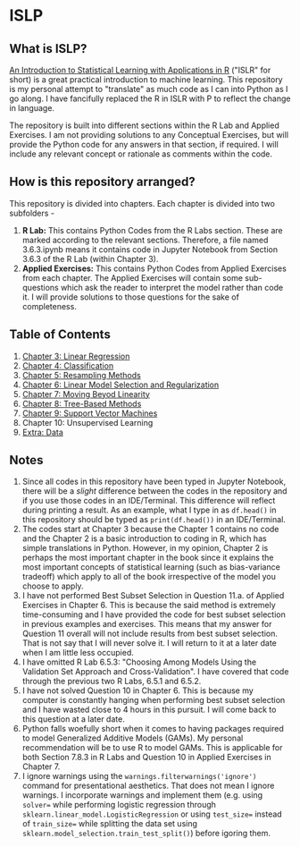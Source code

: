 # ISLP

## What is ISLP?

[An Introduction to Statistical Learning with Applications in R](http://www-bcf.usc.edu/~gareth/ISL/) ("ISLR" for short) is a great practical introduction to machine learning. This repository is my personal attempt to "translate" as much code as I can into Python as I go along. I have fancifully replaced the R in ISLR with P to reflect the change in language.

The repository is built into different sections within the R Lab and Applied Exercises. I am not providing solutions to any Conceptual Exercises, but will provide the Python code for any answers in that section, if required. I will include any relevant concept or rationale as comments within the code.  

## How is this repository arranged?

This repository is divided into chapters. Each chapter is divided into two subfolders - 
1. **R Lab:** This contains Python Codes from the R Labs section. These are marked according to the relevant sections. Therefore, a file named 3.6.3.ipynb means it contains code in Jupyter Notebook from Section 3.6.3 of the R Lab (within Chapter 3).
2. **Applied Exercises:** This contains Python Codes from Applied Exercises from each chapter. The Applied Exercises will contain some sub-questions which ask the reader to interpret the model rather than code it. I will provide solutions to those questions for the sake of completeness.

## Table of Contents
1. [Chapter 3: Linear Regression](https://bit.ly/2VsS4cL)
2. [Chapter 4: Classification](http://bit.ly/2H862gG)
3. [Chapter 5: Resampling Methods](http://bit.ly/2RIQ4Ou)
4. [Chapter 6: Linear Model Selection and Regularization](http://bit.ly/2FEiza8)
5. [Chapter 7: Moving Beyod Linearity](http://bit.ly/2CNtKK7)
6. [Chapter 8: Tree-Based Methods](http://bit.ly/2sTm6Jm)
7. [Chapter 9: Support Vector Machines](http://bit.ly/2sXz1Ko)
8. Chapter 10: Unsupervised Learning
9. [Extra: Data](http://bit.ly/2MmkroK)

## Notes
1. Since all codes in this repository have been typed in Jupyter Notebook, there will be a *slight* difference between the codes in the repository and if you use those codes in an IDE/Terminal. This difference will reflect during printing a result. As an example, what I type in as `df.head()` in this repository should be typed as `print(df.head())` in an IDE/Terminal.
2. The codes start at Chapter 3 because the Chapter 1 contains no code and the Chapter 2 is a basic introduction to coding in R, which has simple translations in Python. However, in my opinion, Chapter 2 is perhaps the most important chapter in the book since it explains the most important concepts of statistical learning (such as bias-variance tradeoff) which apply to all of the book irrespective of the model you choose to apply.
3. I have not performed Best Subset Selection in Question 11.a. of Applied Exercises in Chapter 6. This is because the said method is extremely time-consuming and I have provided the code for best subset selection in previous examples and exercises. This means that my answer for Question 11 overall will not include results from best subset selection. That is not say that I will never solve it. I will return to it at a later date when I am little less occupied.
4. I have omitted R Lab 6.5.3: "Choosing Among Models Using the Validation Set Approach and Cross-Validation". I have covered that code through the previous two R Labs, 6.5.1 and 6.5.2.
5. I have not solved Question 10 in Chapter 6. This is because my computer is constantly hanging when performing best subset selection and I have wasted close to 4 hours in this pursuit. I will come back to this question at a later date.
6. Python falls woefully short when it comes to having packages required to model Generalized Additive Models (GAMs). My personal recommendation will be to use R to model GAMs. This is applicable for both Section 7.8.3 in R Labs and Question 10 in Applied Exercises in Chapter 7.
7. I ignore warnings using the `warnings.filterwarnings('ignore')` command for presentational aesthetics. That does not mean I ignore warnings. I incorporate warnings and implement them (e.g. using `solver=` while performing logistic regression through `sklearn.linear_model.LogisticRegression` or using `test_size=` instead of `train_size=` while splitting the data set using `sklearn.model_selection.train_test_split()`) before igoring them.
